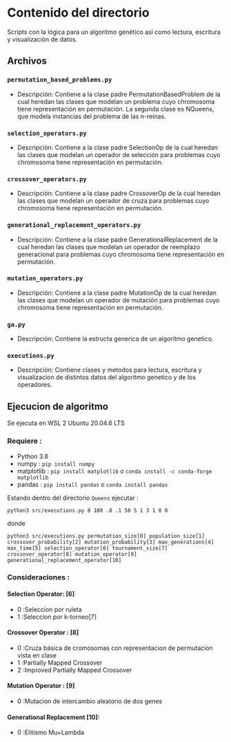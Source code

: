 # Contenido del directorio 

Scripts con la lógica para un algoritmo genético así como lectura, escritura y visualización de datos. 

## Archivos

### `permutation_based_problems.py`

- Descripción: Contiene a la clase padre PermutationBasedProblem de la cual heredan las clases 
  que modelan un problema cuyo chromosoma tiene representación en permutación. La segunda clase 
  es NQueens, que modela instancias del problema de las n-reinas. 

### `selection_operators.py`

- Descripción: Contiene a la clase padre SelectionOp de la cual heredan las clases que modelan 
  un operador de selección para problemas cuyo chromosoma tiene representación en permutación. 
  
### `crossover_operators.py`

- Descripción: Contiene a la clase padre CrossoverOp de la cual heredan las clases que modelan 
  un operador de cruza para problemas cuyo chromosoma tiene representación en permutación. 

### `generational_replacement_operators.py`

- Descripción: Contiene a la clase padre GenerationalReplacement de la cual heredan las clases que modelan 
  un operador de reemplazo generacional para problemas cuyo chromosoma tiene representación en permutación. 

### `mutation_operators.py`

- Descripción: Contiene a la clase padre MutationOp de la cual heredan las clases que modelan 
  un operador de mutación para problemas cuyo chromosoma tiene representación en permutación.  

### `ga.py`

- Descripción: Contiene la estructa generica de un algoritmo genetico.  

### `executions.py`

- Descripción: Contiene clases y metodos para lectura, escritura y visualizacion de distintos 
  datos del algoritmo genetico y de los operadores. 


## Ejecucion de algoritmo 

Se ejecuta en WSL 2 Ubuntu 20.04.6 LTS

### Requiere : 
- Python 3.8
- numpy : `pip install numpy`
- matplotlib : `pip install matplotlib` o `conda install -c conda-forge matplotlib`
- pandas : `pip install pandas` o `conda install pandas`

Estando dentro del directorio `Queens` ejecutar : 

`python3 src/executions.py 8 100 .8 .1 50 5 1 3 1 0 0`

donde 

`python3 src/executions.py permutation_size[0] population_size[1]  crossover_probability[2] mutation_probability[3] max_generations[4] max_time[5] selection_operator[6] tournament_size[7] crossover_operator[8] mutation_operator[9] generational_replacement_operator[10]`

### Consideraciones : 

#### Selection Operator: [6] 
- 0 :Seleccion por ruleta
- 1 :Seleccion por k-torneo[7]
#### Crossover Operator : [8]
- 0 :Cruza básica de cromosomas con representacion de permutacion vista en clase
- 1 :Partially Mapped Crossover
- 2 :Improved Partially Mapped Crossover
#### Mutation Operator : [9]
- 0 :Mutacion de intercambio aleatorio de dos genes
#### Generational Replacement [10]: 
- 0 :Elitismo Mu+Lambda 




